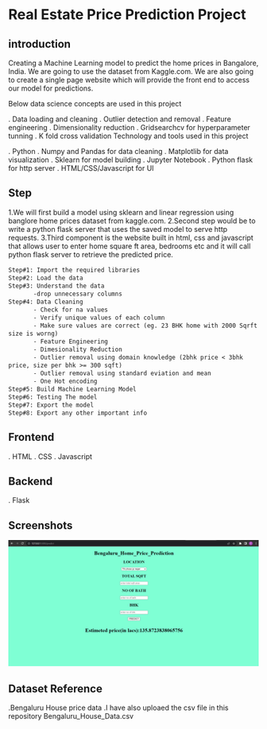 
# Real Estate Price Prediction Project
## introduction
Creating a Machine Learning model to predict the home prices in Bangalore, India. We are going to use the dataset from Kaggle.com. We are also going to create a single page website which will provide the front end to access our model for predictions.

Below data science concepts are used in this project

  . Data loading and cleaning
  . Outlier detection and removal
  . Feature engineering
  . Dimensionality reduction
  . Gridsearchcv for hyperparameter tunning
  . K fold cross validation
Technology and tools used in this project

   . Python
   . Numpy and Pandas for data cleaning
   . Matplotlib for data visualization
   . Sklearn for model building
   . Jupyter Notebook
   . Python flask for http server
   . HTML/CSS/Javascript for UI
## Step
 1.We will first build a model using sklearn and linear regression using banglore home prices dataset from kaggle.com.
 2.Second step would be to write a python flask server that uses the saved model to serve http requests.
 3.Third component is the website built in html, css and javascript that allows user to enter home square ft area, bedrooms etc and it will call python flask server to retrieve the predicted price.
    
    Step#1: Import the required libraries
    Step#2: Load the data
    Step#3: Understand the data
           -drop unnecessary columns
    Step#4: Data Cleaning
           - Check for na values
           - Verify unique values of each column
           - Make sure values are correct (eg. 23 BHK home with 2000 Sqrft size is worng)
           - Feature Engineering
           - Dimesionality Reduction
           - Outlier removal using domain knowledge (2bhk price < 3bhk price, size per bhk >= 300 sqft)
           - Outlier removal using standard eviation and mean
           - One Hot encoding
    Step#5: Build Machine Learning Model
    Step#6: Testing The model
    Step#7: Export the model
    Step#8: Export any other important info
## Frontend
. HTML
. CSS
. Javascript

## Backend
. Flask


## Screenshots

![App Screenshot](https://github.com/prakash-thunder/Price_prediction_project/blob/main/model_photo.png?raw=true)


## Dataset Reference
  .Bengaluru House price data
  .I have also uploaed the csv file in this repository Bengaluru_House_Data.csv